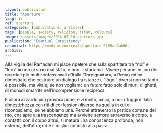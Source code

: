 ```yaml
---
layout: publication
title: "Aperture"
lang: it
ref: aperture
categories: [publications, articles]
tags: [people, society, religion, islam, culture]
image: /assets/images/2018-05-16-aperture.jpg
publication: "Eventual Consistency"
canonical: https://medium.com/reale/aperture-2709ae2ab66c
archive:
---
```


Alla vigilia del Ramadan mi piace ripetere che sulla spartitura tra “noi” e “loro” io non ci sono mai stato, e non ci starò mai. Vivere per anni in uno dei quartieri più multiconfessionali d’Italia (Torpignattara, a Roma) mi ha dimostrato che costruire un dialogo tra istanze e “lògoi” diversi non soltanto è possibile, ma vitale; se non vogliamo un futuro fatto solo di muri, di ghetti, di monadi smarrite nell’incomprensione reciproca.

E allora azzardo una provocazione, e vi invito, amici, a non rifuggire dalla dimestichezza con riti di confessioni diverse da quella in cui ci riconosciamo, se ne abbiamo una. Perché attraverso la pratica comune del rito, che apre alla trascendenza ma avviene sempre attraverso il corpo, a contatto con il corpo altrui, si matura una conoscenza profonda, non esterna, dell’altro; ed è il miglior antidoto alla paura.
